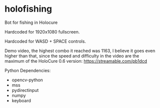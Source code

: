# holofishing
Bot for fishing in Holocure

Hardcoded for 1920x1080 fullscreen.

Hardcoded for WASD + SPACE controls.

Demo video, the highest combo it reached was 1163, I believe it goes even higher than that, since the speed and difficulty in the video are the maximum of the HoloCure 0.6 version: https://streamable.com/pb1dcd

Python Dependencies:
- opencv-python
- mss
- pydirectinput
- numpy
- keyboard
